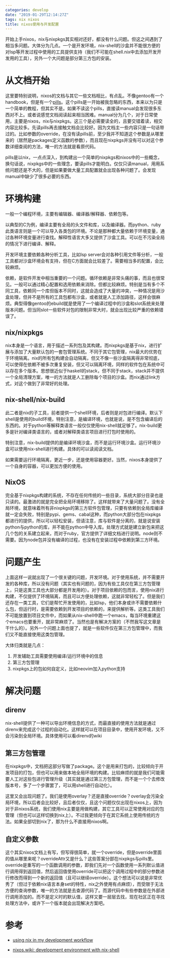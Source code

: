```yaml
---
categories: develop
date: "2019-01-29T12:14:27Z"
tags: nix nixos
title: nixos使用与开发配置
---
```


开始上手nixos，nix与nixpkgs其实相对还好，都没有什么问题。但这之间遇到了相当多问题。大体分为几点。一个是开发环境，nix-shell的沙盒并不能很方便的对lsp等开发过程中使用的工具提供支持（我们不可能在shell.nix中去添加开发开发用的工具），另外一个大问题是部分第三方包的安装。

<!--more-->

# 从文档开始

这里要特别说明，nixos的文档与其它一些文档相比，有点乱。不像gentoo有一个handbook，但是有一个[pills](https://nixos.org/nixos/nix-pills)。这个pills是一开始被我忽略的东西，本来以为只是一个简单的教程，但其实不是。如果不读这个pills，直接读manual会发现很多东西对不上。或者说感觉文档阅读起来相当困难。manual分为几个，对于日常使用，主要是nixos，nix与nixpkgs。这三个是必需要读全的，且要交错着读，相交内容比较多。先读pills再去接触文档会比较好。因为文档主一些内容只是一句话带过的。比如参数的override，在没有读pills前，至少我并不知道这个参数是从哪里来的（居然是packages定义函数的参数），而且现在nixpkgs并没有可以对这个参数详细查阅的方法，唯一的方法就是看原代码。

pills是以nix，一点点深入，到构建出一个简单的nixpkgs和nixos中的一些概念，换句话说，nixpkgs中的一些理念，要读pills才能明白。仅仅只读manual，用用系统问题还是不大的，但是如果要做大量工具配置就会出现各种问题了。会发现manual中缺少了很多必要的东西。

# 环境构建

一般一个编程环境，主要有编辑器、编译器/解释器、依赖包等。

以典型的C为例，编译主要有全局的头文件和库，以及编译器。而python、ruby此类语言则是一个可以导入各类包的环境。不论是那种都大量依赖于环境变量，通过各种环境变量进行查找。解释性语言大多又提供了沙盒工具。可以在不污染全局的情况下进行编译、解释。

开发环境主要依赖各种分析工具，比如lsp server会对各种引用文件等分析，一般工具都对沙盒环境会有支持，但在C方面就会比较差了。需要相当多的配置，会比较麻烦。

依赖，是软件开发中相当重要的一个问题。循环依赖是非常头痛的事，而且也很常见。一般可以通过精心配置和选用依赖来消除。但都比较麻烦。特别是当有多个不同工具，依赖同一个库但版本不同时，这就会造成了大量的冲突，一种情况是用沙盒处理，但并不是所有的工具包都有沙盒，或者就是人工添加路径，这样会很麻烦。典型得像gentoo的ebuild就是使用了一个编译过程中的沙盒和slot系统来处理版本问题。但当同slot一些软件对包的限制非常大时，就会出现比较严重的依赖错误了。

## nix/nixpkgs

nix本身是一个语言，用于描述一系列包及其构建。而nixpkgs是基于nix，进行扩展与添加了大量默认包的一套包管理系统。不同于其它包管理，nix最大的优势在于环境隔离。nix的所有包构建会自动隔离，但又不像一些沙盒隔离得非常彻底，可以使得在依赖不被多次重复安装，但又可以隔离环境，同样的软件包在系统中可以存在多个版本。思想很近似于haskell的stack，但不同于stack，stack并不提供一个全局清理方案，唯一的方法就是人工删除每个项目的沙盒。而nix通过link方式，对这个做到了非常好的处理。

## nix-shell/nix-build

此二者是nix的子工具，前者提供一个shell环境，后者则是对包进行编译。默认下shell是使用的build环境，特别注意，是编译环境，也就是说，是不包含编译后的东西的。对于python等解释类语言一般仅仅使用nix-shell就足够了。nix-build更多是针对编译类语言的，或者对解释类语言项目进行打包时使用的。

特别注意，nix-build提供的是编译环境沙盒，而不是运行环境沙盒。运行环境沙盒可以使用nix-shell进行构建。具体的可以读阅读文档。

如果需要运行环境隔离，更近一步，还是使用容器更好。当然，nixos本身提供了一个自身的容器，可以更加方便的使用。

## NixOS

完全基于nixpkgs构建的系统，不存在任何传统的一些目录，系统大部分目录也是只读的。最激进的就是完全把全局环境移除了。这样就带来了大量问题了。没有全局环境，就意味着所有非nixpkgs的第三方软件包管理，只要有依赖到全局库编译就一定会失败，特别是pypi、gems、cabal这种，而python大部分包在nixpkgs都进行的提供，所以可以轻松安装，但请注意，库与软件是分离的，就是说安装python与python的库，并不能在python中导入库。处理方式就是建立新包来把这几个包的关系建立起来，而对于ruby，官方提供了详细文档进行说明。node则不需要。因为node包并没有编译的过程，也没有在安装过程中依赖到第三方环境。

# 问题产生

上面这样一说就出现了一个很关键的问题，开发环境。对于使用系统，并不需要开发的各种库，所以没有问题（其实也有问题的，因为有些工具仅在第三方包管理上，只是这类工具也大部分都是开发用的）。对于项目依赖的包而言，使用nix进行构建，不仅提供了环境隔离，而且可以方便处理依赖，这就非常轻松了。但是我们还存在一类工具，它们是帮忙开发使用的，比如lsp，他们本身或许不需要依赖什么包，但运行时，是需要依赖到开发项目的依赖的，来提供解析等。这类工具我们不可能放置到项目文件中，而如果从nix-shell中跑一个emacs，每当环境重建这个emacs也要重开，就非常麻烦了。当然也是有解决方案的（不然我写这文章是干什么的）。另外一个问题上面也提了，就是一些软件仅在第三方包管理中，而我们又不能直接使用这类包管理。

大体归类就是几点：
1. 开发辅助工具需要使用编译/运行环境中的信息
2. 第三方包管理
3. nixpkgs上的包如何自定义，比如neovim加入python支持

# 解决问题

## direnv

nix-shell提供了一种可以导出环境信息的方式，而最直接的使用方法就是通过direnv来完成这个过程的自动化。这样就可以在项目目录中，使用开发环境，又不会污染到全局环境。具体使用可以看direnv的wiki

## 第三方包管理

在nixpkgs中，文档把这部分写做了package。这个是用来打包的，比较倾向于开发项目的打包，但也可以用来做本地全局环境的构建。比较麻烦的就是我们可能需要人工对这些包进行管理升级（其实就是通过第三方包管理，而不是一个个去修改版本号，多了一个步骤罢了，可以用shell进行自动化）。

这里又会出现问题了。我们是使用overlay？还是直接override？overlay会污染全局环境，所以后者会比较好，且后者仅仅，且这个问题仅仅出现在nixos上，因为对于非nixos系统，我们使用nix主要是用做构建，其它工具可以正常使用对应的包管理（但也可以这样切换到nix上）。不过我更倾向于在其它系统上使用传统的方法。如果全部切到nix了，那为什么不直接用nixos啊。

## 自定义参数

这个其实nixos文档上有写，但写得很简单，就一个override，但是override里面的值从哪里来呢？overrideAttr又是什么？这些答案分部在nixpkgs与pills里。override是重写的一个函数调用的参数，即我们先对一个函数使用一系列默认值进行调用得到返回值，然后返回值使用override可以把这个调用过程中的部分参数进行修改而得到一个新的返回值（且可以继续override）。这个想法可以说是非常优秀了（但过于依赖nix语言本身set的特性，nix之外使用有点麻烦），而受限于无法方便的查询参数，唯一的方法就是去查源代码了。而源代码中有些参数是在外部进行调用添加的。而不是定义时的默认值，这样又要一层层去找，现在社区正在寻找处理方法中，或许下一个版本就会出现解决方案吧。

# 参考

- [using nix in my development workflow](https://medium.com/@ejpcmac/about-using-nix-in-my-development-workflow-12422a1f2f4c)

- [nixos.wiki: development environment with nix-shell](https://nixos.wiki/wiki/Development_environment_with_nix-shell)

